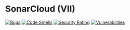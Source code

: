 # SonarCloud (VII)
[![Bugs](https://sonarcloud.io/api/project_badges/measure?project=arkasas_ebiznes&metric=bugs)](https://sonarcloud.io/summary/new_code?id=arkasas_ebiznes)
[![Code Smells](https://sonarcloud.io/api/project_badges/measure?project=arkasas_ebiznes&metric=code_smells)](https://sonarcloud.io/summary/new_code?id=arkasas_ebiznes)
[![Security Rating](https://sonarcloud.io/api/project_badges/measure?project=arkasas_ebiznes&metric=security_rating)](https://sonarcloud.io/summary/new_code?id=arkasas_ebiznes)
[![Vulnerabilities](https://sonarcloud.io/api/project_badges/measure?project=arkasas_ebiznes&metric=vulnerabilities)](https://sonarcloud.io/summary/new_code?id=arkasas_ebiznes)

